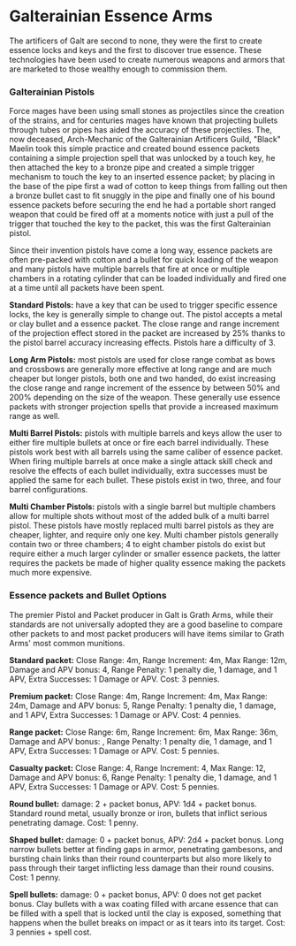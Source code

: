 # Galterainian Essence Arms
The artificers of Galt are second to none, they were the first to create essence locks and keys and the first to discover true essence. These technologies have been used to create numerous weapons and armors that are marketed to those wealthy enough to commission them.

### Galterainian Pistols
Force mages have been using small stones as projectiles since the creation of the strains, and for centuries mages have known that projecting bullets through tubes or pipes has aided the accuracy of these projectiles. The, now deceased, Arch-Mechanic of the Galterainian Artificers Guild, "Black" Maelin took this simple practice and created bound essence packets containing a simple projection spell that was unlocked by a touch key, he then attached the key to a bronze pipe and created a simple trigger mechanism to touch the key to an inserted essence packet; by placing in the base of the pipe first a wad of cotton to keep things from falling out then a bronze bullet cast to fit snuggly in the pipe and finally one of his bound essence packets before securing the end he had a portable short ranged weapon that could be fired off at a moments notice with just a pull of the trigger that touched the key to the packet, this was the first Galterainian pistol.

Since their invention pistols have come a long way, essence packets are often pre-packed with cotton and a bullet for quick loading of the weapon and many pistols have multiple barrels that fire at once or multiple chambers in a rotating cylinder that can be loaded individually and fired one at a time until all packets have been spent.  

**Standard Pistols:** have a key that can be used to trigger specific essence locks, the key is generally simple to change out. The pistol accepts a metal or clay bullet and a essence packet. The close range and range increment of the projection effect stored in the packet are increased by 25% thanks to the pistol barrel accuracy increasing effects. Pistols hare a difficulty of 3.

**Long Arm Pistols:** most pistols are used for close range combat as bows and crossbows are generally more effective at long range and are much cheaper but longer pistols, both one and two handed, do exist increasing the close range and range increment of the essence by between 50% and 200% depending on the size of the weapon. These generally use essence packets with stronger projection spells that provide a increased maximum range as well.

**Multi Barrel Pistols:** pistols with multiple barrels and keys allow the user to either fire multiple bullets at once or fire each barrel individually. These pistols work best with all barrels using the same caliber of essence packet. When firing multiple barrels at once make a single attack skill check and resolve the effects of each bullet individually, extra successes must be applied the same for each bullet. These pistols exist in two, three, and four barrel configurations.

**Multi Chamber Pistols:** pistols with a single barrel but multiple chambers allow for multiple shots without most of the added bulk of a multi barrel pistol. These pistols have mostly replaced multi barrel pistols as they are cheaper, lighter, and require only one key. Multi chamber pistols generally contain two or three chambers; 4 to eight chamber pistols do exist but require either a much larger cylinder or smaller essence packets, the latter requires the packets be made of higher quality essence making the packets much more expensive.

### Essence packets and Bullet Options
The premier Pistol and Packet producer in Galt is Grath Arms, while their standards are not universally adopted they are a good baseline to compare other packets to and most packet producers will have items similar to Grath Arms' most common munitions.

**Standard packet:** Close Range: 4m, Range Increment: 4m, Max Range: 12m, Damage and APV bonus: 4, Range Penalty: 1 penalty die, 1 damage, and 1 APV, Extra Successes: 1 Damage or APV. Cost: 3 pennies.

**Premium packet:** Close Range: 4m, Range Increment: 4m, Max Range: 24m, Damage and APV bonus: 5, Range Penalty: 1 penalty die, 1 damage, and 1 APV, Extra Successes: 1 Damage or APV. Cost: 4 pennies.

**Range packet:** Close Range: 6m, Range Increment: 6m, Max Range: 36m, Damage and APV bonus: , Range Penalty: 1 penalty die, 1 damage, and 1 APV, Extra Successes: 1 Damage or APV. Cost: 5 pennies.

**Casualty packet:** Close Range: 4, Range Increment: 4, Max Range: 12, Damage and APV bonus: 6, Range Penalty: 1 penalty die, 1 damage, and 1 APV, Extra Successes: 1 Damage or APV. Cost: 5 pennies.

**Round bullet:** damage: 2 + packet bonus, APV: 1d4 + packet bonus. Standard round metal, usually bronze or iron, bullets that inflict serious penetrating damage. Cost: 1 penny.

**Shaped bullet:** damage: 0 + packet bonus, APV: 2d4 + packet bonus. Long narrow bullets better at finding gaps in armor, penetrating gambesons, and bursting chain links than their round counterparts but also more likely to pass through their target inflicting less damage than their round cousins. Cost: 1 penny.

**Spell bullets:** damage: 0 + packet bonus, APV: 0 does not get packet bonus. Clay bullets with a wax coating filled with arcane essence that can be filled with a spell that is locked until the clay is exposed, something that happens when the bullet breaks on impact or as it tears into its target. Cost: 3 pennies + spell cost.
